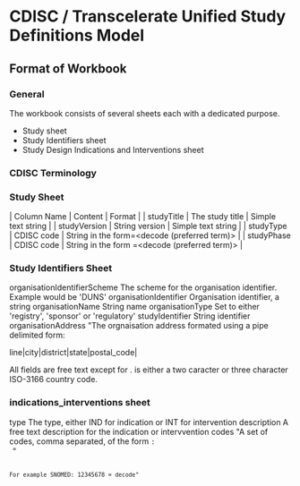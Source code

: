 # CDISC / Transcelerate Unified Study Definitions Model

## 

## Format of Workbook

### General

The workbook consists of several sheets each with a dedicated purpose.

- Study sheet
- Study Identifiers sheet
- Study Design Indications and Interventions sheet

### CDISC Terminology


### Study Sheet

| Column Name | Content | Format |
| studyTitle | The study title | Simple text string |
| studyVersion | String version | Simple text string |
| studyType | CDISC code | String in the form<C code>=<decode (preferred term)> |
| studyPhase | CDISC code | String in the form <C code>=<decode (preferred term)> |
	
### Study Identifiers	Sheet
	
organisationIdentifierScheme	The scheme for the organisation identifier. Example would be 'DUNS'
organisationIdentifier	Organisation identifier, a string
organisationName	String name
organisationType	Set to either 'registry', 'sponsor' or 'regulatory'
studyIdentifier	String identifier
organisationAddress	"The orgnaisation address formated using a pipe delimited form:

line|city|district|state|postal_code|<country code>

All fields are free text except for <country code>. <country code> is either a two caracter or three character ISO-3166 country code.
	
### indications_interventions sheet
	
type	The type, either IND for indication or INT for intervention
description	A free text description for the indication or intervvention
codes	"A set of codes, comma separated, of the form <code system>: <code> = <decode>

For example SNOMED: 12345678 = decode"
	
	
	